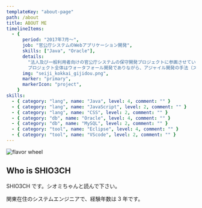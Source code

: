 ```yaml
---
templateKey: "about-page"
path: /about
title: ABOUT ME
timelineItems:
  - {
      period: "2017年7月〜",
      job: "官公庁システムのWebアプリケーション開発",
      skills: ["Java", "Oracle"],
      details:
        "法人及び一般利用者向けの官公庁システムの保守開発プロジェクトに参画させていただきました。\n
        プロジェクト全体はウォータフォール開発でありながら、アジャイル開発の手法（スクラム、カンバン等）を部分的に取り入れる試みがあったり、挑戦的な体制でした。",
      img: "seiji_kokkai_gijidou.png",
      marker: "primary",
      markerIcon: "project",
    }
skills:
  - { category: "lang", name: "Java", level: 4, comment: "" }
  - { category: "lang", name: "JavaScript", level: 2, comment: "" }
  - { category: "lang", name: "CSS", level: 2, comment: "" }
  - { category: "db", name: "Oracle", level: 4, comment: "" }
  - { category: "db", name: "MySQL", level: 2, comment: "" }
  - { category: "tool", name: "Eclipse", level: 4, comment: "" }
  - { category: "tool", name: "VScode", level: 2, comment: "" }
---
```


![flavor wheel](/img/profile.jpg)

## Who is SHIO3CH

SHIO3CH です。シオミちゃんと読んで下さい。

関東在住のシステムエンジニアで、経験年数は 3 年です。
